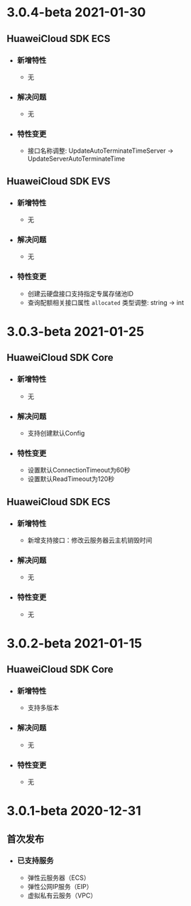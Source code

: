 # 3.0.4-beta 2021-01-30
## HuaweiCloud SDK ECS
- ### 新增特性
    - 无
- ### 解决问题
    - 无
- ### 特性变更
    - 接口名称调整: UpdateAutoTerminateTimeServer → UpdateServerAutoTerminateTime

## HuaweiCloud SDK EVS
- ### 新增特性
    - 无
- ### 解决问题
    - 无
- ### 特性变更
    - 创建云硬盘接口支持指定专属存储池ID
    - 查询配额相关接口属性 `allocated` 类型调整: string → int

# 3.0.3-beta 2021-01-25
## HuaweiCloud SDK Core
- ### 新增特性
    - 无
- ### 解决问题
    - 支持创建默认Config
- ### 特性变更
    - 设置默认ConnectionTimeout为60秒
    - 设置默认ReadTimeout为120秒

## HuaweiCloud SDK ECS
- ### 新增特性
    - 新增支持接口：修改云服务器云主机销毁时间
- ### 解决问题
    - 无
- ### 特性变更
    - 无

# 3.0.2-beta 2021-01-15
## HuaweiCloud SDK Core
- ### 新增特性
    - 支持多版本
- ### 解决问题
    - 无
- ### 特性变更
    - 无


# 3.0.1-beta 2020-12-31
## 首次发布
- ### 已支持服务
    - 弹性云服务器（ECS）
    - 弹性公网IP服务（EIP）
    - 虚拟私有云服务（VPC）
